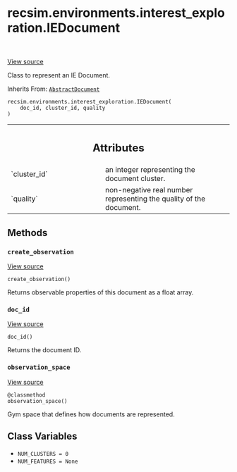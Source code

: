 <div itemscope itemtype="http://developers.google.com/ReferenceObject">
<meta itemprop="name" content="recsim.environments.interest_exploration.IEDocument" />
<meta itemprop="path" content="Stable" />
<meta itemprop="property" content="__init__"/>
<meta itemprop="property" content="create_observation"/>
<meta itemprop="property" content="doc_id"/>
<meta itemprop="property" content="observation_space"/>
<meta itemprop="property" content="NUM_CLUSTERS"/>
<meta itemprop="property" content="NUM_FEATURES"/>
</div>

# recsim.environments.interest_exploration.IEDocument

<!-- Insert buttons and diff -->

<table class="tfo-notebook-buttons tfo-api" align="left">

</table>

<a target="_blank" href="https://github.com/google-research/recsim/tree/master/recsim/environments/interest_exploration.py">View
source</a>

Class to represent an IE Document.

Inherits From:
[`AbstractDocument`](../../../recsim/document/AbstractDocument.md)

<pre class="devsite-click-to-copy prettyprint lang-py tfo-signature-link">
<code>recsim.environments.interest_exploration.IEDocument(
    doc_id, cluster_id, quality
)
</code></pre>

<!-- Placeholder for "Used in" -->

<!-- Tabular view -->

 <table class="responsive fixed orange">
<colgroup><col width="214px"><col></colgroup>
<tr><th colspan="2"><h2 class="add-link">Attributes</h2></th></tr>

<tr>
<td>
`cluster_id`
</td>
<td>
an integer representing the document cluster.
</td>
</tr><tr>
<td>
`quality`
</td>
<td>
non-negative real number representing the quality of the document.
</td>
</tr>
</table>

## Methods

<h3 id="create_observation"><code>create_observation</code></h3>

<a target="_blank" href="https://github.com/google-research/recsim/tree/master/recsim/environments/interest_exploration.py">View
source</a>

<pre class="devsite-click-to-copy prettyprint lang-py tfo-signature-link">
<code>create_observation()
</code></pre>

Returns observable properties of this document as a float array.

<h3 id="doc_id"><code>doc_id</code></h3>

<a target="_blank" href="https://github.com/google-research/recsim/tree/master/recsim/document.py">View
source</a>

<pre class="devsite-click-to-copy prettyprint lang-py tfo-signature-link">
<code>doc_id()
</code></pre>

Returns the document ID.

<h3 id="observation_space"><code>observation_space</code></h3>

<a target="_blank" href="https://github.com/google-research/recsim/tree/master/recsim/environments/interest_exploration.py">View
source</a>

<pre class="devsite-click-to-copy prettyprint lang-py tfo-signature-link">
<code>@classmethod</code>
<code>observation_space()
</code></pre>

Gym space that defines how documents are represented.

## Class Variables

*   `NUM_CLUSTERS = 0` <a id="NUM_CLUSTERS"></a>
*   `NUM_FEATURES = None` <a id="NUM_FEATURES"></a>
